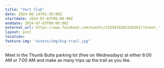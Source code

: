 ```yaml
---
title: "Vert Club"
date: 2024-06-14T01:39:00Z
startdate: 2024-07-03T06:00:00Z
enddate: 2024-07-03T09:00:00Z
external_url: https://www.facebook.com/events/1155618102310163/?event_time_id=1155618158976824
layout: post
location: 
feature-img: "assets/img/big-trail.jpg"
---
```


Meet in the Thumb Butte parking lot (free on Wednesdays) at either 6&#58;00 AM or 7&#58;00 AM and make as many trips up the trail as you like.<br>
  <br>
  
